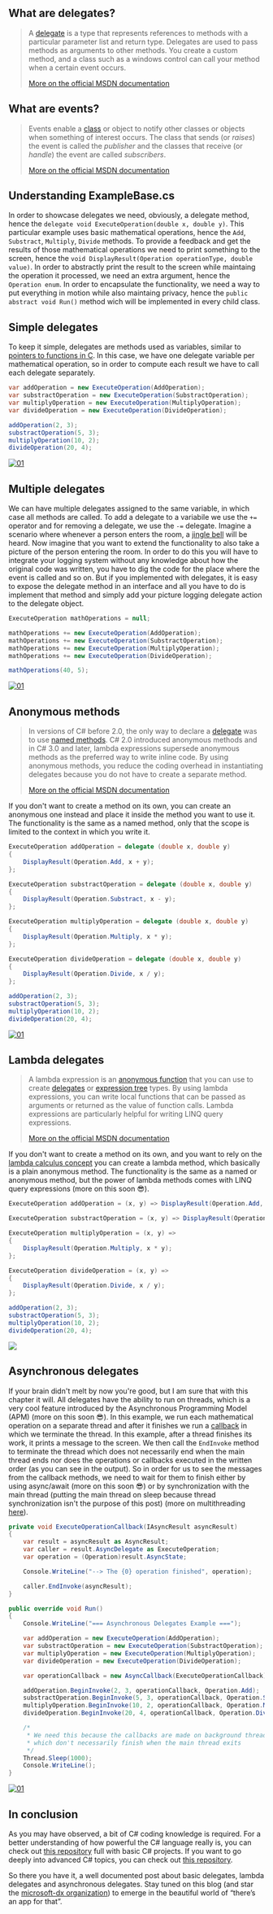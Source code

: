 ## What are delegates?

> A [delegate](https://msdn.microsoft.com/en-us/library/900fyy8e.aspx) is a type that represents references to methods with a particular parameter list and return type. Delegates are used to pass methods as arguments to other methods. You create a custom method, and a class such as a windows control can call your method when a certain event occurs.
> 
> [More on the official MSDN documentation](https://msdn.microsoft.com/en-us/library/ms173171.aspx)

## What are events?

> Events enable a [class](https://msdn.microsoft.com/en-us/library/0b0thckt.aspx) or object to notify other classes or objects when something of interest occurs. The class that sends (or _raises_) the event is called the _publisher_ and the classes that receive (or _handle_) the event are called _subscribers_.
> 
> [More on the official MSDN documentation](https://msdn.microsoft.com/en-us/library/awbftdfh.aspx)

## Understanding ExampleBase.cs

In order to showcase delegates we need, obviously, a delegate method, hence the `delegate void ExecuteOperation(double x, double y)`. This particular example uses basic mathematical operations, hence the `Add`, `Substract`, `Multiply`, `Divide` methods. To provide a feedback and get the results of those mathematical operations we need to print something to the screen, hence the `void DisplayResult(Operation operationType, double value)`. In order to abstractly print the result to the screen while maintaing the operation it processed, we need an extra argument, hence the `Operation enum`. In order to encapsulate the functionality, we need a way to put everything in motion while also maintaing privacy, hence the `public abstract void Run()` method wich will be implemented in every child class.

## Simple delegates

To keep it simple, delegates are methods used as variables, similar to [pointers to functions in C](https://en.wikipedia.org/wiki/Function_pointer). In this case, we have one delegate variable per mathematical operation, so in order to compute each result we have to call each delegate separately.

```csharp
var addOperation = new ExecuteOperation(AddOperation);
var substractOperation = new ExecuteOperation(SubstractOperation);
var multiplyOperation = new ExecuteOperation(MultiplyOperation);
var divideOperation = new ExecuteOperation(DivideOperation);

addOperation(2, 3);
substractOperation(5, 3);
multiplyOperation(10, 2);
divideOperation(20, 4);
```

[![01](https://laurentiu.microsoft.pub.ro/wp-content/uploads/sites/3/2016/04/01-5.png)](https://laurentiu.microsoft.pub.ro/wp-content/uploads/sites/3/2016/04/01-5.png)

## Multiple delegates

We can have multiple delegates assigned to the same variable, in which case all methods are called. To add a delegate to a variabile we use the `+=` operator and for removing a delegate, we use the `-=` delegate. Imagine a scenario where whenever a person enters the room, a [jingle bell](https://www.youtube.com/watch?v=5vyMuxxLsD0) will be heard. Now imagine that you want to extend the functionality to also take a picture of the person entering the room. In order to do this you will have to integrate your logging system without any knowledge about how the original code was written, you have to dig the code for the place where the event is called and so on. But if you implemented with delegates, it is easy to expose the delegate method in an interface and all you have to do is implement that method and simply add your picture logging delegate action to the delegate object.

```csharp
ExecuteOperation mathOperations = null;

mathOperations += new ExecuteOperation(AddOperation);
mathOperations += new ExecuteOperation(SubstractOperation);
mathOperations += new ExecuteOperation(MultiplyOperation);
mathOperations += new ExecuteOperation(DivideOperation);

mathOperations(40, 5);
```

[![01](https://laurentiu.microsoft.pub.ro/wp-content/uploads/sites/3/2016/04/01-6.png)](https://laurentiu.microsoft.pub.ro/wp-content/uploads/sites/3/2016/04/01-6.png)

## Anonymous methods

> In versions of C# before 2.0, the only way to declare a [delegate](https://msdn.microsoft.com/en-us/library/900fyy8e.aspx) was to use [named methods](https://msdn.microsoft.com/en-us/library/98dc08ac.aspx). C# 2.0 introduced anonymous methods and in C# 3.0 and later, lambda expressions supersede anonymous methods as the preferred way to write inline code. By using anonymous methods, you reduce the coding overhead in instantiating delegates because you do not have to create a separate method.
> 
> [More on the official MSDN documentation](https://msdn.microsoft.com/en-us/library/0yw3tz5k.aspx)

If you don't want to create a method on its own, you can create an anonymous one instead and place it inside the method you want to use it. The functionality is the same as a named method, only that the scope is limited to the context in which you write it.

```csharp
ExecuteOperation addOperation = delegate (double x, double y)
{
    DisplayResult(Operation.Add, x + y);
};

ExecuteOperation substractOperation = delegate (double x, double y)
{
    DisplayResult(Operation.Substract, x - y);
};

ExecuteOperation multiplyOperation = delegate (double x, double y)
{
    DisplayResult(Operation.Multiply, x * y);
};

ExecuteOperation divideOperation = delegate (double x, double y)
{
    DisplayResult(Operation.Divide, x / y);
};

addOperation(2, 3);
substractOperation(5, 3);
multiplyOperation(10, 2);
divideOperation(20, 4);
```

[![01](https://laurentiu.microsoft.pub.ro/wp-content/uploads/sites/3/2016/04/01-7.png)](https://laurentiu.microsoft.pub.ro/wp-content/uploads/sites/3/2016/04/01-7.png)

## Lambda delegates

> A lambda expression is an [anonymous function](https://msdn.microsoft.com/en-us/library/0yw3tz5k.aspx) that you can use to create [delegates](https://msdn.microsoft.com/en-us/library/ms173172.aspx) or [expression tree](https://msdn.microsoft.com/en-us/library/bb397951.aspx) types. By using lambda expressions, you can write local functions that can be passed as arguments or returned as the value of function calls. Lambda expressions are particularly helpful for writing LINQ query expressions.
> 
> [More on the official MSDN documentation](https://msdn.microsoft.com/en-us/library/bb397687.aspx)

If you don't want to create a method on its own, and you want to rely on the [lambda calculus concept](https://en.wikipedia.org/wiki/Lambda_calculus) you can create a lambda method, which basically is a plain anonymous method. The functionality is the same as a named or anonymous method, but the power of lambda methods comes with LINQ query expressions (more on this soon 😎).

```csharp
ExecuteOperation addOperation = (x, y) => DisplayResult(Operation.Add, x + y);

ExecuteOperation substractOperation = (x, y) => DisplayResult(Operation.Substract, x - y);

ExecuteOperation multiplyOperation = (x, y) =>
{
    DisplayResult(Operation.Multiply, x * y);
};

ExecuteOperation divideOperation = (x, y) =>
{
    DisplayResult(Operation.Divide, x / y);
};

addOperation(2, 3);
substractOperation(5, 3);
multiplyOperation(10, 2);
divideOperation(20, 4);
```

[![](https://laurentiu.microsoft.pub.ro/wp-content/uploads/sites/3/2016/04/01-8.png)](https://laurentiu.microsoft.pub.ro/wp-content/uploads/sites/3/2016/04/01-8.png)

## Asynchronous delegates

If your brain didn't melt by now you're good, but I am sure that with this chapter it will. All delegates have the ability to run on threads, which is a very cool feature introduced by the Asynchronous Programming Model (APM) (more on this soon 😎). In this example, we run each mathematical operation on a separate thread and after it finishes we run a [callback](https://en.wikipedia.org/wiki/Callback_(computer_programming)) in which we terminate the thread. In this example, after a thread finishes its work, it prints a message to the screen. We then call the `EndInvoke` method to terminate the thread which does not necessarily end when the main thread ends nor does the operations or callbacks executed in the written order (as you can see in the output). So in order for us to see the messages from the callback methods, we need to wait for them to finish either by using async/await (more on this soon 😎) or by synchronization with the main thread (putting the main thread on sleep because thread synchronization isn't the purpose of this post) (more on multithreading [here](https://en.wikipedia.org/wiki/Multithreading_(computer_architecture))).

```csharp
private void ExecuteOperationCallback(IAsyncResult asyncResult)
{
    var result = asyncResult as AsyncResult;
    var caller = result.AsyncDelegate as ExecuteOperation;
    var operation = (Operation)result.AsyncState;

    Console.WriteLine("--> The {0} operation finished", operation);

    caller.EndInvoke(asyncResult);
}

public override void Run()
{
    Console.WriteLine("=== Asynchronous Delegates Example ===");

    var addOperation = new ExecuteOperation(AddOperation);
    var substractOperation = new ExecuteOperation(SubstractOperation);
    var multiplyOperation = new ExecuteOperation(MultiplyOperation);
    var divideOperation = new ExecuteOperation(DivideOperation);

    var operationCallback = new AsyncCallback(ExecuteOperationCallback);

    addOperation.BeginInvoke(2, 3, operationCallback, Operation.Add);
    substractOperation.BeginInvoke(5, 3, operationCallback, Operation.Substract);
    multiplyOperation.BeginInvoke(10, 2, operationCallback, Operation.Multiply);
    divideOperation.BeginInvoke(20, 4, operationCallback, Operation.Divide);

    /*
     * We need this because the callbacks are made on background threads
     * which don't necessarily finish when the main thread exits
     */
    Thread.Sleep(1000);
    Console.WriteLine();
}
```

[![01](https://laurentiu.microsoft.pub.ro/wp-content/uploads/sites/3/2016/04/01-9.png)](https://laurentiu.microsoft.pub.ro/wp-content/uploads/sites/3/2016/04/01-9.png)

## In conclusion

As you may have observed, a bit of C# coding knowledge is required. For a better understanding of how powerful the C# language really is, you can check out [this repository](https://github.com/microsoft-dx/csharp-fundamentals/) full with basic C# projects. If you want to go deeply into advanced C# topics, you can check out [this repository](https://github.com/microsoft-dx/advanced-csharp).

So there you have it, a well documented post about basic delegates, lambda delegates and asynchronous delegates. Stay tuned on this blog (and star the [microsoft-dx organization](https://github.com/microsoft-dx/)) to emerge in the beautiful world of “there’s an app for that”.

